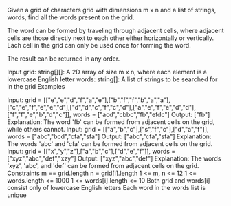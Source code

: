 Given a grid of characters grid with dimensions m x n and a list of strings, words, find all the words present on the grid.

The word can be formed by traveling through adjacent cells, where adjacent cells are those directly next to each other either horizontally or vertically. Each cell in the grid can only be used once for forming the word.

The result can be returned in any order.

Input
grid: string[][]: A 2D array of size m x n, where each element is a lowercase English letter
words: string[]: A list of strings to be searched for in the grid
Examples

Input: grid = [["e","e","d","f","a","e"],["b","f","f","b","a","a"],["c","e","f","e","e","d"],["d","d","c","f","c","d"],["a","e","f","e","d","d"],["f","f","e","b","d","c"]], words = ["acd","cbbc","fb","efdc"]
Output: ["fb"]
Explanation: The word 'fb' can be formed from adjacent cells on the grid, while others cannot.
Input: grid = [["a","b","c"],["s","f","c"],["d","a","f"]], words = ["abc","bcd","cfa","sfa"]
Output: ["abc","cfa","sfa"]
Explanation: The words 'abc' and 'cfa' can be formed from adjacent cells on the grid.
Input: grid = [["x","y","z"],["a","b","c"],["d","e","f"]], words = ["xyz","abc","def","xzy"]
Output: ["xyz","abc","def"]
Explanation: The words 'xyz', 'abc', and 'def' can be formed from adjacent cells on the grid.
Constraints
m == grid.length
n = grid[i].length
1 <= m, n <= 12
1 <= words.length <= 1000
1 <= words[i].length <= 10
Both grid and words[i] consist only of lowercase English letters
Each word in the words list is unique
